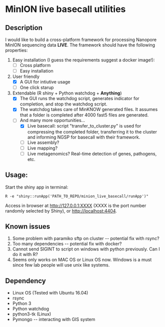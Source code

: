 # MinION live basecall utilities

## Description

I would like to build a cross-platform framework for processing Nanopore MinION sequencing data **LIVE**. The framework should have the following properties:
1. Easy installation (I guess the requirements suggest a docker image!): 
	- [ ] Cross platform
	- [ ] Easy installation
2. User friendly
	- [x] A GUI for intiutive usage	
	- [ ] One click starup
3. Extendable (R shiny + Python watchdog + **Anything**)
    - [x] The GUI runs the watchdog script, generates indicator for completion, and stop the watchdog script.
    - [x] The watchdog takes care of MinKNOW generated files. It assumes that a folder is completed after 4000 fast5 files are generated.
    - [ ] And many more opportunities... 
    	- [x] Live basecall: script "transfer_to_cluster.py" is used for compressing the completed folder, transferring it to the cluster and informing NGSP for basecall with their framework.
    	- [ ] Live assembly?
    	- [ ] Live mapping?
    	- [ ] Live metagenomics? Real-time detection of genes, pathogens, etc.

## Usage:

Start the shiny app in terminal:

```{sh}
R -e "shiny::runApp('PATH_TO_REPO/minion_live_basecall/runApp')"
```

Access in browser at <http://127.0.0.1:XXXX> (XXXX is the port number randomly selected by Shiny), or <http://localhost:4404>.

## Known issues
1. Some problem with paramiko sftp on cluster -- potential fix with rsync?
2. Too many dependencies -- potential fix with docker?
3. Cannot send SIGINT to script on windows with python previously. Can I do it with R?
4. Seems only works on MAC OS or Linux OS now. Windows is a must since few lab people will use unix like systems.

## Dependency
* Linux OS (Tested with Ubuntu 16.04)
* rsync
* Python 3
* Python watchdog
* python3-tk (Linux)
* Pymongo -- interacting with GIS system

